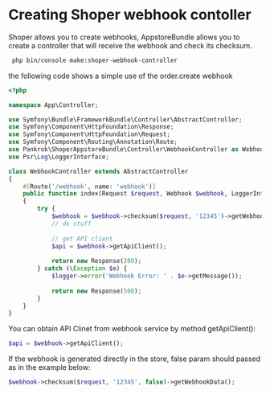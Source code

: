 # Creating Shoper webhook contoller

Shoper allows you to create webhooks, AppstoreBundle allows you to create a controller that will receive the webhook and check its checksum.
```bash
 php bin/console make:shoper-webhook-controller
```

the following code shows a simple use of the order.create webhook
```php
<?php

namespace App\Controller;

use Symfony\Bundle\FrameworkBundle\Controller\AbstractController;
use Symfony\Component\HttpFoundation\Response;
use Symfony\Component\HttpFoundation\Request;
use Symfony\Component\Routing\Annotation\Route;
use Pankrok\ShoperAppstoreBundle\Controller\WebhookController as Webhook;
use Psr\Log\LoggerInterface;

class WebhookController extends AbstractController
{
    #[Route('/webhook', name: 'webhook')]
    public function index(Request $request, Webhook $webhook, LoggerInterface $logger): Response
    {
        try {
            $webhook = $webhook->checksum($request, '12345')->getWebhookData();
            // do stuff
            
            // get API client
            $api = $webhook->getApiClient();
            
            return new Response(200);
        } catch (\Exception $e) {
            $logger->error('Webhook Error: ' . $e->getMessage());
            
            return new Response(500);
        }
    }
}
```

You can obtain API Clinet from webhook service by method getApiClient():
```php
$api = $webhook->getApiClient();
```

If the webhook is generated directly in the store, false param should passed as in the example below:
```php
$webhook->checksum($request, '12345', false)->getWebhookData();
```